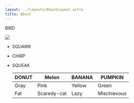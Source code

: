 ```yaml
---
layout: ../layouts/AboutLayout.astro
title: About
---
```

BIRD

![](/PXL_20250807_014659859.jpg)

*   SQUAWK
    
*   CHIRP
    
*   SQUEAK
    
    | DONUT | Melon | BANANA | PUMPKIN |
    | --- | --- | --- | --- |
    | Gray | Pink | Yellow | Green |
    | Fat | Scaredy-cat | Lazy | Mischievous |